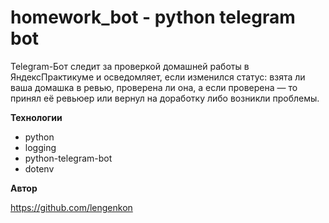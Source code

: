 # homework_bot - python telegram bot

Telegram-Бот следит за проверкой домашней работы в ЯндексПрактикуме и осведомляет, если изменился статус: взята ли ваша домашка в ревью, проверена ли она, а если проверена — то принял её ревьюер или вернул на доработку либо возникли проблемы.

**Технологии**

+ python
+ logging
+ python-telegram-bot
+ dotenv

**Автор**

https://github.com/lengenkon
